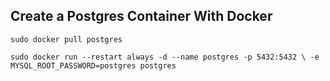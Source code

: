 ## Create a Postgres Container With Docker

`sudo docker pull postgres`
    

`sudo docker run --restart always -d --name postgres -p 5432:5432 \ -e MYSQL_ROOT_PASSWORD=postgres postgres`



  

